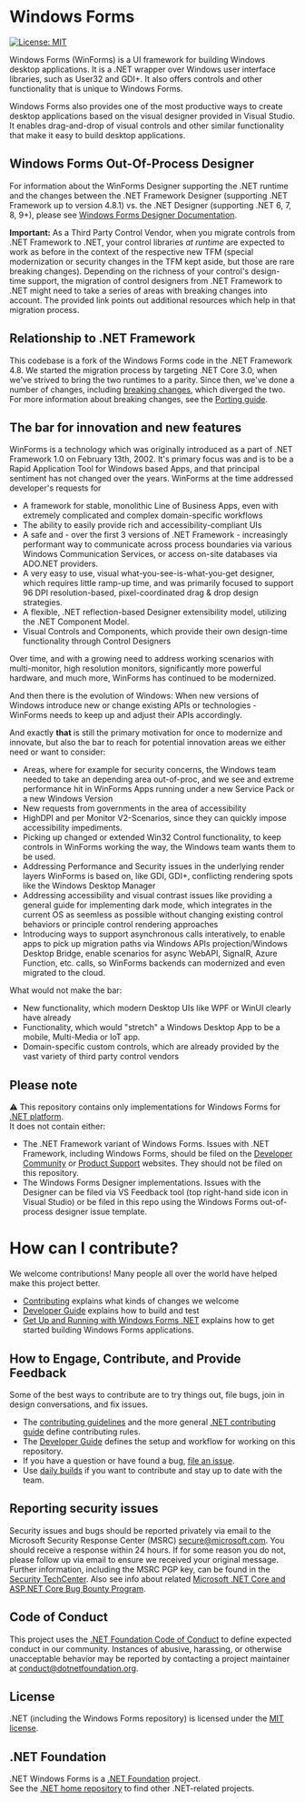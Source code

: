 # Windows Forms

[![License: MIT](https://img.shields.io/badge/License-MIT-green.svg)](https://github.com/dotnet/winforms/blob/main/LICENSE.TXT)

Windows Forms (WinForms) is a UI framework for building Windows desktop applications. It is a .NET wrapper over Windows user interface libraries, such as User32 and GDI+. It also offers controls and other functionality that is unique to Windows Forms.

Windows Forms also provides one of the most productive ways to create desktop applications based on the visual designer provided in Visual Studio. It enables drag-and-drop of visual controls and other similar functionality that make it easy to build desktop applications.

## Windows Forms Out-Of-Process Designer

For information about the WinForms Designer supporting the .NET runtime and the changes between the .NET Framework Designer (supporting .NET Framework up to version 4.8.1) vs. the .NET Designer (supporting .NET 6, 7, 8, 9+), please see [Windows Forms Designer Documentation](https://learn.microsoft.com/dotnet/desktop/winforms/controls-design/designer-differences-framework?view=netdesktop-8.0).

**Important:** As a Third Party Control Vendor, when you migrate controls from .NET Framework to .NET, your control libraries _at runtime_ are expected to work as before in the context of the respective new TFM (special modernization or security changes in the TFM kept aside, but those are rare breaking changes). Depending on the richness of your control's design-time support, the migration of control designers from .NET Framework to .NET might need to take a series of areas with breaking changes into account. The provided link points out additional resources which help in that migration process.

## Relationship to .NET Framework

This codebase is a fork of the Windows Forms code in the .NET Framework 4.8. 
We started the migration process by targeting .NET Core 3.0, when we've strived to bring the two runtimes to a parity. Since then, we've done a number of changes, including [breaking changes](https://docs.microsoft.com/dotnet/core/compatibility/winforms), which diverged the two. For more information about breaking changes, see the [Porting guide][porting-guidelines].

## The bar for innovation and new features

WinForms is a technology which was originally introduced as a part of .NET Framework 1.0 on February 13th, 2002. It's primary focus was and is to be a Rapid Application Tool for Windows based Apps, and that principal sentiment has not changed over the years. WinForms at the time addressed developer's requests for

* A framework for stable, monolithic Line of Business Apps, even with extremely complicated and complex domain-specific workflows
* The ability to easily provide rich and accessibility-compliant UIs
* A safe and - over the first 3 versions of .NET Framework - increasingly performant way to communicate across process boundaries via various Windows Communication Services, or access on-site databases via ADO.NET providers.
* A very easy to use, visual what-you-see-is-what-you-get designer, which requires little ramp-up time, and was primarily focused to support 96 DPI resolution-based, pixel-coordinated drag & drop design strategies.
* A flexible, .NET reflection-based Designer extensibility model, utilizing the .NET Component Model.
* Visual Controls and Components, which provide their own design-time functionality through Control Designers

Over time, and with a growing need to address working scenarios with multi-monitor, high resolution monitors, significantly more powerful hardware, and much more, WinForms has continued to be modernized.

And then there is the evolution of Windows: When new versions of Windows introduce new or change existing APIs or technologies - WinForms needs to keep up and adjust their APIs accordingly.

And exactly **that** is still the primary motivation for once to modernize and innovate, but also the bar to reach for potential innovation areas we either need or want to consider:

* Areas, where for example for security concerns, the Windows team needed to take an depending area out-of-proc, and we see and extreme performance hit in WinForms Apps running under a new Service Pack or a new Windows Version
* New requests from governments in the area of accessibility
* HighDPI and per Monitor V2-Scenarios, since they can quickly impose accessibility impediments.
* Picking up changed or extended Win32 Control functionality, to keep controls in WinForms working the way, the Windows team wants them to be used.
* Addressing Performance and Security issues in the underlying render layers WinForms is based on, like GDI, GDI+, conflicting rendering spots like the Windows Desktop Manager
* Addressing accessibility and visual contrast issues like providing a general guide for implementing dark mode, which integrates in the current OS as seemless as possible without changing existing control behaviors or principle control rendering approaches
* Introducing ways to support asynchronous calls interatively, to enable apps to pick up migration paths via Windows APIs projection/Windows Desktop Bridge, enable scenarios for async WebAPI, SignalR, Azure Function, etc. calls, so WinForms backends can modernized and even migrated to the cloud.

What would not make the bar: 
* New functionality, which modern Desktop UIs like WPF or WinUI clearly have already
* Functionality, which would "stretch" a Windows Desktop App to be a mobile, Multi-Media or IoT app.
* Domain-specific custom controls, which are already provided by the vast variety of third party control vendors

## Please note

:warning: This repository contains only implementations for Windows Forms for [.NET platform](https://github.com/dotnet/core).<br />
It does not contain either:
* The .NET Framework variant of Windows Forms. Issues with .NET Framework, including Windows Forms, should be filed on the [Developer Community](https://developercommunity.visualstudio.com/spaces/61/index.html) or [Product Support](https://support.microsoft.com/en-us/contactus?ws=support) websites. They should not be filed on this repository.
* The Windows Forms Designer implementations. Issues with the Designer can be filed via VS Feedback tool (top right-hand side icon in Visual Studio) or be filed in this repo using the Windows Forms out-of-process designer issue template.

# How can I contribute?

We welcome contributions! Many people all over the world have helped make this project better.

* [Contributing][contributing] explains what kinds of changes we welcome
* [Developer Guide][developer-guide] explains how to build and test
* [Get Up and Running with Windows Forms .NET][getting-started] explains how to get started building Windows Forms applications.


## How to Engage, Contribute, and Provide Feedback

Some of the best ways to contribute are to try things out, file bugs, join in design conversations, and fix issues.

* The [contributing guidelines][contributing] and the more general [.NET contributing guide][net-contributing] define contributing rules.
* The [Developer Guide][developer-guide] defines the setup and workflow for working on this repository.
* If you have a question or have found a bug, [file an issue](https://github.com/dotnet/winforms/issues/new?template=bug_report.md).
* Use [daily builds][developer-guide] if you want to contribute and stay up to date with the team.

## Reporting security issues

Security issues and bugs should be reported privately via email to the Microsoft Security Response Center (MSRC) <secure@microsoft.com>. You should receive a response within 24 hours. If for some reason you do not, please follow up via email to ensure we received your original message. Further information, including the MSRC PGP key, can be found in the [Security TechCenter](https://www.microsoft.com/msrc/faqs-report-an-issue). Also see info about related [Microsoft .NET Core and ASP.NET Core Bug Bounty Program](https://www.microsoft.com/msrc/bounty-dot-net-core).

## Code of Conduct

This project uses the [.NET Foundation Code of Conduct](https://dotnetfoundation.org/code-of-conduct) to define expected conduct in our community. Instances of abusive, harassing, or otherwise unacceptable behavior may be reported by contacting a project maintainer at conduct@dotnetfoundation.org.

## License

.NET (including the Windows Forms repository) is licensed under the [MIT license](LICENSE.TXT).

## .NET Foundation

.NET Windows Forms is a [.NET Foundation](https://www.dotnetfoundation.org/projects) project.<br />
See the [.NET home repository](https://github.com/Microsoft/dotnet) to find other .NET-related projects.

[contributing]: CONTRIBUTING.md
[developer-guide]: docs/developer-guide.md
[getting-started]: docs/getting-started.md
[net-contributing]: https://github.com/dotnet/runtime/blob/master/CONTRIBUTING.md
[porting-guidelines]: docs/porting-guidelines.md

